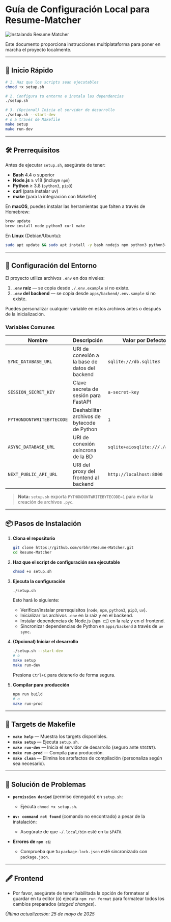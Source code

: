 # Guía de Configuración Local para Resume-Matcher

![Instalando Resume Matcher](assets/how_to_install_resumematcher.png)

Este documento proporciona instrucciones multiplataforma para poner en marcha el proyecto localmente.

---

## 🚀 Inicio Rápido

```bash
# 1. Haz que los scripts sean ejecutables
chmod +x setup.sh

# 2. Configura tu entorno e instala las dependencias
./setup.sh

# 3. (Opcional) Inicia el servidor de desarrollo
./setup.sh --start-dev
# o a través de Makefile
make setup
make run-dev
````

-----

## 🛠️ Prerrequisitos

Antes de ejecutar `setup.sh`, asegúrate de tener:

  - **Bash** 4.4 o superior
  - **Node.js** ≥ v18 (incluye `npm`)
  - **Python** ≥ 3.8 (`python3`, `pip3`)
  - **curl** (para instalar uv)
  - **make** (para la integración con Makefile)

En **macOS**, puedes instalar las herramientas que falten a través de Homebrew:

```bash
brew update
brew install node python3 curl make
```

En **Linux** (Debian/Ubuntu):

```bash
sudo apt update && sudo apt install -y bash nodejs npm python3 python3-pip curl make
```

-----

## 🔧 Configuración del Entorno

El proyecto utiliza archivos `.env` en dos niveles:

1.  **`.env` raíz** — se copia desde `./.env.example` si no existe.
2.  **`.env` del backend** — se copia desde `apps/backend/.env.sample` si no existe.

Puedes personalizar cualquier variable en estos archivos antes o después de la inicialización.

### Variables Comunes

| Nombre                    | Descripción                             | Valor por Defecto              |
| ------------------------- | --------------------------------------- | ------------------------------ |
| `SYNC_DATABASE_URL`       | URI de conexión a la base de datos del backend | `sqlite:///db.sqlite3`         |
| `SESSION_SECRET_KEY`      | Clave secreta de sesión para FastAPI    | `a-secret-key`                 |
| `PYTHONDONTWRITEBYTECODE` | Deshabilitar archivos de bytecode de Python | `1`                            |
| `ASYNC_DATABASE_URL`      | URI de conexión asíncrona de la BD | `sqlite+aiosqlite:///./app.db` |
| `NEXT_PUBLIC_API_URL`     | URI del proxy del frontend al backend   | `http://localhost:8000`        |

> **Nota:** `setup.sh` exporta `PYTHONDONTWRITEBYTECODE=1` para evitar la creación de archivos `.pyc`.

-----

## 📦 Pasos de Instalación

1.  **Clona el repositorio**

    ```bash
    git clone https://github.com/srbhr/Resume-Matcher.git
    cd Resume-Matcher
    ```

2.  **Haz que el script de configuración sea ejecutable**

    ```bash
    chmod +x setup.sh
    ```

3.  **Ejecuta la configuración**

    ```bash
    ./setup.sh
    ```

    Esto hará lo siguiente:

      - Verificar/instalar prerrequisitos (`node`, `npm`, `python3`, `pip3`, `uv`).
      - Inicializar los archivos `.env` en la raíz y en el backend.
      - Instalar dependencias de Node.js (`npm ci`) en la raíz y en el frontend.
      - Sincronizar dependencias de Python en `apps/backend` a través de `uv sync`.

4.  **(Opcional) Iniciar el desarrollo**

    ```bash
    ./setup.sh --start-dev
    # o
    make setup
    make run-dev
    ```

    Presiona `Ctrl+C` para detenerlo de forma segura.

5.  **Compilar para producción**

    ```bash
    npm run build
    # o
    make run-prod
    ```

-----

## 🔨 Targets de Makefile

  - **`make help`** — Muestra los targets disponibles.
  - **`make setup`** — Ejecuta `setup.sh`.
  - **`make run-dev`** — Inicia el servidor de desarrollo (seguro ante `SIGINT`).
  - **`make run-prod`** — Compila para producción.
  - **`make clean`** — Elimina los artefactos de compilación (personaliza según sea necesario).

-----

## 🐞 Solución de Problemas

  - **`permission denied`** (permiso denegado) en `setup.sh`:

      - Ejecuta `chmod +x setup.sh`.

  - **`uv: command not found`** (comando no encontrado) a pesar de la instalación:

      - Asegúrate de que `~/.local/bin` esté en tu `$PATH`.

  

  - **Errores de `npm ci`**:

      - Comprueba que tu `package-lock.json` esté sincronizado con `package.json`.

-----

## 🖋️ Frontend

  - Por favor, asegúrate de tener habilitada la opción de formatear al guardar en tu editor (o) ejecuta `npm run format` para formatear todos los cambios preparados (*staged changes*).

*Última actualización: 25 de mayo de 2025*